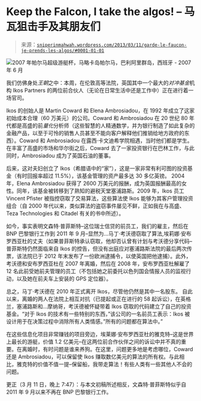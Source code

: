<!--yml

category: 未分类

date: 2024-05-18 14:27:46

-->

# Keep the Falcon, I take the algos! – 马瓦狙击手及其朋友们

> 来源：[`sniperinmahwah.wordpress.com/2013/03/11/garde-le-faucon-je-prends-les-algos/#0001-01-01`](https://sniperinmahwah.wordpress.com/2013/03/11/garde-le-faucon-je-prends-les-algos/#0001-01-01)

![2007 年帕尔马超级游艇杯，马略卡岛帕尔马，巴利阿里群岛，西班牙   - 2007 年 6 月](https://sniperinmahwah.wordpress.com/wp-content/uploads/2013/03/article-2063675-0edd801700000578-810_468x388.jpg)

我们仿佛身处*王朝*之中：本周，在伦敦高等法院，英国其中一个最大的*对冲基金*机构 Ikos Partners 的两位前合伙人（无论在日常生活中还是工作中）正在进行着一场官司。

Ikos 的创始人是 Martin Coward 和 Elena Ambrosiadou，在 1992 年成立了这家初始成本合理（60 万美元）的公司。Coward 和 Ambrosiadou 在 20 世纪 80 年代都是高盛的前*量化*分析师（这些智慧的人精通数学，并为银行制造了如此复杂的金融产品，以至于可怜的销售人员甚至不能向客户解释他们推销给地方政府的东西）。Coward 和 Ambrosiadou 在露西·卡文迪希学院相遇，当时他们都是学生。在丰富了高盛的市场和华尔街之后，Coward 去了一家投资银行在巴林工作，与此同时，Ambrosiadou 成为了英国石油的董事。

后来，这对夫妇创立了 Ikos（希腊语中的“家”），这是一家非常有利可图的投资基金（有时回报率超过 11.5%），该基金管理的资产最多达 30 多亿英镑。 2004 年，Elena Ambrosiadou 获得了 2600 万美元的报酬，成为英国报酬最高的女性。同年，该基金被转移到了熟知的避税天堂塞浦路斯。2009 年，Ikos 员工 Vincent Pfister 被指控窃取了交易算法，这些算法使 Ikos 能够为其客户管理投资组合（自 2000 年代以来，类似算法的盗窃事件屡见不鲜，正如我在与高盛、Teza Technologies 和 Citadel 有关的书中所述）。

如今，事实表明文森特·普菲斯特–这位瑞士信贷的前员工，我们的雇主，然后在 BNP 巴黎银行工作到 2011 年 9 月–显然为…马丁·考沃德窃取了算法,埃莉娜·安布罗西亚杜的丈夫（如果普菲斯特承认窃取，他却否认曾有计划与考沃德分享代码–普菲斯特仍然面临来自 Ikos 的控告，但没有出庭应对塞浦路斯法院的最后两次传票，该法院已于 2012 年末发布了一份欧洲逮捕令，以使英国把他逮捕）。此外，考沃德和安布罗西亚杜在 2007 年离婚，然后在 2008 年，安布罗西亚杜解雇了 12 名此前受她前夫管理的员工（不包括她之前委托以色列国会情报人员的监视行动，以及她在前夫车上安装的 GPS 定位器）。

总之，马丁·考沃德在 2010 年正式离开 Ikos，尽管他仍然是其中一名股东。 自此以来，离婚的两人在法院上相互对抗（已提起或正在进行的 58 起诉讼），在英格兰，塞浦路斯和…摩纳哥，考沃德被怀疑带着 Ikos 窃取的代码建立了自己的投资基金。“对于 Ikos 的技术有一些特别的东西，”该公司的一名前员工表示：Ikos 被设计用于在决策过程中消除所有人类情感。”所有的问题都在算法中。”

在这些信息化项目非常赚钱的项目旁边，埃莱娜·安布罗西亚杜的雅克特–这是世界上最长的游艇，价值 1.2 亿美元–在这两位前合作伙伴之间的诉讼中并不真的重要。在离婚时，有时问题是谁来养狗。在这里，问题更多地是考虑哪位，Coward 还是 Ambrosiadou，可以保留使 Ikos 赚取数亿美元的算法的所有权。与此相比，雅克特的价值不值一提–保留船，我带走算法！有些人类有一些其他人不会的问题。

更正（3 月 11 日，晚上 7:47）：与本文初稿所述相反，文森特·普菲斯特似乎自 2011 年 9 月以来不再在 BNP 巴黎银行工作。
